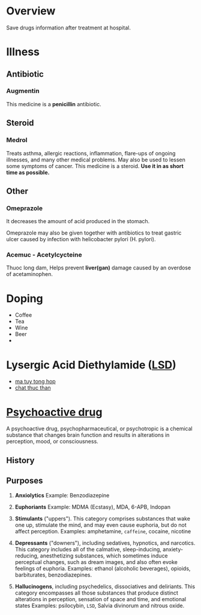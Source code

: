 # Overview
Save drugs information after treatment at hospital.

# Illness
## Antibiotic
### Augmentin
This medicine is a **penicillin** antibiotic.

## Steroid
### Medrol
Treats asthma, allergic reactions, inflammation, flare-ups of ongoing illnesses, and many other medical problems. May also be used to lessen some symptoms of cancer. This medicine is a steroid. **Use it in as short time as possible.**

## Other
### Omeprazole
It decreases the amount of acid produced in the stomach.

Omeprazole may also be given together with antibiotics to treat gastric ulcer caused by infection with helicobacter pylori (H. pylori).

### Acemuc - Acetylcycteine
Thuoc long dam, Helps prevent **liver(gan)** damage caused by an overdose of acetaminophen.

# Doping
- Coffee
- Tea
- Wine
- Beer
-

# Lysergic Acid Diethylamide ([LSD](https://en.wikipedia.org/wiki/Lysergic_acid_diethylamide))
- [ma tuy tong hop](http://webcache.googleusercontent.com/search?q=cache:_vDwyRId8XAJ:https://vi-vn.facebook.com/notes/h%25E1%25BB%2599i-nh%25E1%25BB%25AFng-ng%25C6%25B0%25E1%25BB%259Di-th%25C3%25ADch-h%25C3%25BAt-c%25E1%25BA%25A7n-sa/s%25C6%25B0u-t%25E1%25BA%25A7m-ngo%25C3%25A0i-l%25E1%25BB%2581-vi%25C3%25AAn-gi%25E1%25BA%25A5y-lsd-lysergic-acid-diethylamide/776838472333436+&cd=2&hl=en&ct=clnk&gl=vn)
- [chat thuc than](http://www.triethocduongpho.com/2014/09/14/su-that-ve-chat-thuc-than-mang-ten-lsd-cai-duoc-chinh-phu-tuyen-truyen-la-ma-tuy-tong-hop/)

# [Psychoactive drug](https://en.wikipedia.org/wiki/Psychoactive_drug)
A psychoactive drug, psychopharmaceutical, or psychotropic is a chemical substance that changes brain function and results in alterations in perception, mood, or consciousness.

## History

## Purposes
1. **Anxiolytics**
Example: Benzodiazepine

2. **Euphoriants**
Example: MDMA (Ecstasy), MDA, 6-APB, Indopan

3. **Stimulants** ("uppers"). This category comprises substances that wake one up, stimulate the mind, and may even cause euphoria, but do not affect perception.
Examples: amphetamine, `caffeine`, cocaine, nicotine

4. **Depressants** ("downers"), including sedatives, hypnotics, and narcotics. This category includes all of the calmative, sleep-inducing, anxiety-reducing, anesthetizing substances, which sometimes induce perceptual changes, such as dream images, and also often evoke feelings of euphoria.
Examples: ethanol (alcoholic beverages), opioids, barbiturates, benzodiazepines.

5. **Hallucinogens**, including psychedelics, dissociatives and deliriants. This category encompasses all those substances that produce distinct alterations in perception, sensation of space and time, and emotional states
Examples: psilocybin, `LSD`, Salvia divinorum and nitrous oxide.

